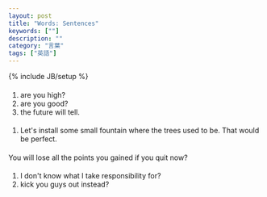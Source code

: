 ```yaml
---
layout: post
title: "Words: Sentences"
keywords: [""]
description: ""
category: "言葉"
tags: ["英語"]
---
```

{% include JB/setup %}


####
1. are you high?
2. are you good?
3. the future will tell.

####
1. Let's install some small fountain where the trees used to be. That would be
   perfect.


#### 
You will lose all the points you gained if you quit now?

####
1. I don't know what I take responsibility for?
2. kick you guys out instead?
